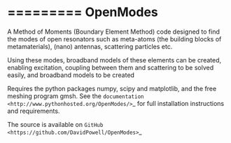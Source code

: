 =========
OpenModes
=========

A Method of Moments (Boundary Element Method) code designed to find the modes
of open resonators such as meta-atoms (the building blocks of metamaterials),
(nano) antennas, scattering particles etc.

Using these modes, broadband models of these elements can be created, enabling
excitation, coupling between them and scattering to be solved easily, and
broadband models to be created

Requires the python packages numpy, scipy and matplotlib, and the free meshing
program gmsh. See the `documentation <http://www.pythonhosted.org/OpenModes/>`_ 
for full installation instructions and requirements.

The source is available on `GitHub <https://github.com/DavidPowell/OpenModes>`_
